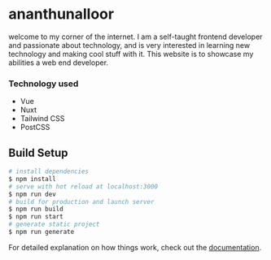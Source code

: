# ananthunalloor

welcome to my corner of the internet. I am a self-taught frontend developer and passionate about technology, and is very interested in learning new technology and making cool stuff with it. This website is to showcase my abilities a web end developer.

### Technology used
+ Vue
+ Nuxt
+ Tailwind CSS
+ PostCSS

## Build Setup
```bash
# install dependencies
$ npm install
# serve with hot reload at localhost:3000
$ npm run dev
# build for production and launch server
$ npm run build
$ npm run start
# generate static project
$ npm run generate
```
For detailed explanation on how things work, check out the [documentation](https://nuxtjs.org).